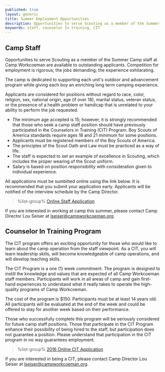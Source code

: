 ```yaml
---
published: true
layout: generic
title: Summer Employment Opportunities
description: Opportunities to serve Scouting as a member of the Summer Camp staff at Camp Workcoeman are available to outstanding applicants. Competition for employment is rigorous; the jobs demanding; the experience exhilarating.
keywords: staff, counselor In training, CIT
---
```


## Camp Staff

Opportunities to serve Scouting as a member of the Summer Camp staff at Camp
Workcoeman are available to outstanding applicants. Competition for employment
is rigorous; the jobs demanding; the experience exhilarating.

The camp is dedicated to supporting each unit's outdoor and advancement program
while giving each boy an enriching long term camping experience.

Applicants are considered for positions without regard to race, color,
religion, sex, national origin, age (if over 18), marital status, veteran
status, or the presence of a health problem or handicap that is unrelated to
your ability to perform the job requested.

* The minimum age accepted is 15; however, it is strongly recommended that
  those who seek a camp staff position should have previously participated in
  the Counselors in Training (CIT) Program. Boy Scouts of America standards
  require ages 18 and 21 minimum for some positions.
* Applicants must be registered members of the Boy Scouts of America.
* The principles of the Scout Oath and Law must be practiced as a way of life.
* The staff is expected to set an example of excellence in Scouting, which
  includes the proper wearing of the Scout uniform.
* Salary is based on position responsibility with consideration given to
  individual experience.

All applications must be sumbitted online using the link below. It is
recommended that you submit your application early. Applicants will be notified
of the interview schedule by the Camp Director.

> %list-group%
> <a href="https://docs.google.com/forms/d/1DaGOo5a-yHds65lz16gP5FUHSdDFr5J4rTtS8-JbrfM/viewform" class="list-group-item">Online Staff Application</a>

If you are interested in working at camp this summer, please contact Camp
Director Lou Seiser at [lseiser@campworkcoeman.org](mailto:lseiser@campworkcoeman.org).

## Counselor In Training Program

The CIT program offers an exciting opportunity for those who would like to
learn about the camp operation from the staff viewpoint. As a CIT, you will
learn leadership skills, will become knowledgeable of camp operations, and
will develop teaching skills.

The CIT Program is a one (1) week commitment. The program is designed to
instill the knowledge and values that are expected of all Camp Workcoeman staff
members. Participants will work in all areas of camp and gain first-hand
experiences to understand what it really takes to operate the high-quality
programs of Camp Workcoeman.

The cost of the program is $150. Participants must be at least 14 years old.
All participants will be evaluated at the end of the week and could be offered
to stay for another week based on their performance.

Those who successfully complete this program will be seriously considered for
future camp staff positions. Those that participate in the CIT Program enhance
their possibility of being hired to the staff, but participation does not
guarantee a position. Please understand that participation in the CIT program
in no way guarantees employment.

> %list-group%
> <a href="https://docs.google.com/forms/d/1IHhQP9UMPwjn00LxbvmiISf7t1SGCEYRNChi8MvKKQM/viewform" class="list-group-item">2016 Online CIT Application</a>

If you are interested in being a CIT, please contact Camp Director Lou Seiser
at [lseiser@campworkcoeman.org](mailto:lseiser@campworkcoeman.org).

